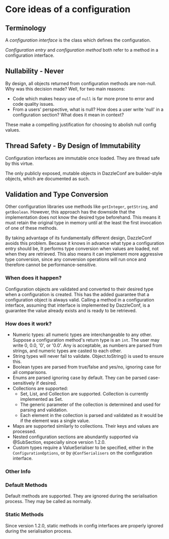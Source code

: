 
# Core ideas of a configuration

## Terminology

A *configuration interface* is the class which defines the configuration.

*Configuration entry* and *configuration method* both refer to a method in a configuration interface.

## Nullability - Never

By design, all objects returned from configuration methods are non-null. Why was this decision made? Well, for two main reasons:

* Code which makes heavy use of `null` is far more prone to error and code quality issues.
* From a users' perspective, what is null? How does a user write 'null' in a configuration section? What does it mean in context?

These make a compelling justification for choosing to abolish null config values.

## Thread Safety - By Design of Immutability

Configuration interfaces are immutable once loaded. They are thread safe by this virtue.

The only publicly exposed, mutable objects in DazzleConf are builder-style objects, which are documented as such.

## Validation and Type Conversion

Other configuration libraries use methods like `getInteger`, `getString`, and `getBoolean`. However, this approach has the downside that the implementation does not know the desired type beforehand. This means it must retain the original type in memory until at the least the first invocation of one of these methods. 

By taking advantage of its fundamentally different design, DazzleConf avoids this problem. Because it knows in advance what type a configuration entry should be, It performs type conversion when values are loaded, not when they are retrieved. This also means it can implement more aggressive type conversion, since any conversion operations will run once and therefore cannot be performance-sensitive.

### When does it happen?

Configuration objects are validated and converted to their desired type when a configuration is created. This has the added guarantee that a configuration object is always valid. Calling a method in a configuration interface, assuming that interface is implemented by DazzleConf, is a guarantee the value already exists and is ready to be retrieved.

### How does it work?

* Numeric types: all numeric types are interchangeable to any other. Suppose a configuration method's return type is an `int`. The user may write 0, 0.0, '0', or '0.0'. Any is acceptable, as numbers are parsed from strings, and numeric types are casted to each other.
* String types will never fail to validate. Object.toString() is used to ensure this.
* Boolean types are parsed from true/false and yes/no, ignoring case for all comparisons.
* Enums are parsed ignoring case by default. They can be parsed case-sensitively if desired.
* Collections are supported:
    * Set, List, and Collection are supported. Collection is currently implemented as Set.
    * The generic parameter of the collection is determined and used for parsing and validation.
    * Each element in the collection is parsed and validated as it would be if the element was a single value.
* Maps are supported similarly to collections. Their keys and values are processed.
* Nested configuration sections are abundantly supported via @SubSection, especially since version 1.2.0.
* Custom types require a ValueSerialiser to be specified, either in the `ConfigurationOptions`, or by `@ConfSerialisers` on the configuration interface.

### Other Info

### Default Methods

Default methods are supported. They are ignored during the serialisation process. They may be called as normally.

### Static Methods

Since version 1.2.0, static methods in config interfaces are properly ignored during the serialisation process.

